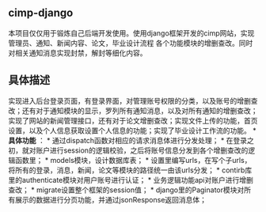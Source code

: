 ## cimp-django
本项目仅仅用于锻炼自己后端开发使用。使用django框架开发的cimp网站，实现管理员、通知、新闻内容、论文，毕业设计流程
各个功能模块的增删查改。同时对相关通知消息实现封禁，解封等细化内容。
## 具体描述 

实现进入后台登录页面，有登录界面，对管理账号权限的分类，以及账号的增删查改；还有对于通知模块的显示，罗列所有通知消息，以及对所有通知的增删查改；实现了网站的新闻管理接口，还有对于论文增删查改；实现文件上传的功能，首页设置，以及个人信息获取设置个人信息的功能；实现了毕业设计工作流的功能。
    * **具体功能** ：
    * 通过dispatch函数对相应的请求消息体进行分发处理；
    * 在登录之初，就对账户进行session的逻辑校验，之后将账号信息分发到各个增删查改的逻辑函数里；
    * models模块，设计数据库表；
    * 设置里编写urls，在写个子urls，将所有的登录，消息，新闻，论文等模块的路径统一由该urls分发；
    * contirb库里的authenticate模块对用户账号进行认证；
    * 业务逻辑功能api对账户进行增删查改；
    * migrate设置整个框架的session值；
    * django里的Paginator模块对所有展示的数据进行分页功能，并通过jsonResponse返回消息体；

